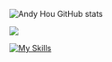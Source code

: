 <!-- [![GitHub WidgetBox](https://github-widgetbox.vercel.app/api/profile?username=it-andy-hou&data=followers,repositories,stars,commits)](https://github.com/it-andy-hou) -->

![Andy Hou GitHub stats](https://github-readme-stats.vercel.app/api?username=it-andy-hou&show_icons=true&theme=tokyonight)

![](https://github-profile-summary-cards.vercel.app/api/cards/profile-details?username=it-andy-hou&theme=monokai)

[![My Skills](https://skillicons.dev/icons?i=linux,bash,md,&theme=light)]()

<!--
**it-andy-hou/it-andy-hou** is a ✨ _special_ ✨ repository because its `README.md` (this file) appears on your GitHub profile.

Here are some ideas to get you started:

- 🔭 I’m currently working on ...
- 🌱 I’m currently learning ...
- 👯 I’m looking to collaborate on ...
- 🤔 I’m looking for help with ...
- 💬 Ask me about ...
- 📫 How to reach me: ...
- 😄 Pronouns: ...
- ⚡ Fun fact: ...
-->
